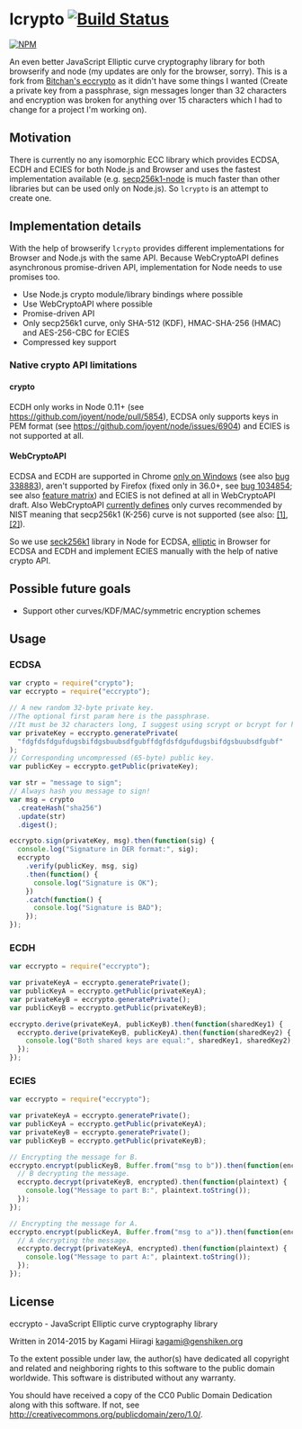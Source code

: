 # lcrypto [![Build Status](https://travis-ci.org/bitchan/eccrypto.svg?branch=master)](https://travis-ci.org/bitchan/eccrypto)

[![NPM](https://nodei.co/npm/lcrypto.png)](https://www.npmjs.com/package/lcrypto)

An even better JavaScript Elliptic curve cryptography library for both browserify and node (my updates are only for the browser, sorry). This is a fork from [Bitchan's eccrypto](https://github.com/bitchan/eccrypto) as it didn't have some things I wanted (Create a private key from a passphrase, sign messages longer than 32 characters and encryption was broken for anything over 15 characters which I had to change for a project I'm working on).

## Motivation

There is currently no any isomorphic ECC library which provides ECDSA, ECDH and ECIES for both Node.js and Browser and uses the fastest implementation available (e.g. [secp256k1-node](https://github.com/wanderer/secp256k1-node) is much faster than other libraries but can be used only on Node.js). So `lcrypto` is an attempt to create one.

## Implementation details

With the help of browserify `lcrypto` provides different implementations for Browser and Node.js with the same API. Because WebCryptoAPI defines asynchronous promise-driven API, implementation for Node needs to use promises too.

- Use Node.js crypto module/library bindings where possible
- Use WebCryptoAPI where possible
- Promise-driven API
- Only secp256k1 curve, only SHA-512 (KDF), HMAC-SHA-256 (HMAC) and AES-256-CBC for ECIES
- Compressed key support

### Native crypto API limitations

#### crypto

ECDH only works in Node 0.11+ (see https://github.com/joyent/node/pull/5854), ECDSA only supports keys in PEM format (see https://github.com/joyent/node/issues/6904) and ECIES is not supported at all.

#### WebCryptoAPI

ECDSA and ECDH are supported in Chrome [only on Windows](https://sites.google.com/a/chromium.org/dev/blink/webcrypto#TOC-Supported-algorithms-as-of-Chrome-41-) (see also [bug 338883](https://code.google.com/p/chromium/issues/detail?id=338883)), aren't supported by Firefox (fixed only in 36.0+, see [bug 1034854](https://bugzilla.mozilla.org/show_bug.cgi?id=1034854); see also [feature matrix](https://docs.google.com/spreadsheet/ccc?key=0AiAcidBZRLxndE9LWEs2R1oxZ0xidUVoU3FQbFFobkE#gid=1)) and ECIES is not defined at all in WebCryptoAPI draft. Also WebCryptoAPI [currently defines](http://www.w3.org/TR/WebCryptoAPI/#EcKeyGenParams-dictionary) only curves recommended by NIST meaning that secp256k1 (K-256) curve is not supported (see also: [[1]](http://lists.w3.org/Archives/Public/public-webcrypto-comments/2013Dec/0001.html), [[2]](https://bugzilla.mozilla.org/show_bug.cgi?id=1051509)).

So we use [seck256k1](https://www.npmjs.com/package/secp256k1) library in Node for ECDSA, [elliptic](https://www.npmjs.com/package/elliptic) in Browser for ECDSA and ECDH and implement ECIES manually with the help of native crypto API.

## Possible future goals

- Support other curves/KDF/MAC/symmetric encryption schemes

## Usage

### ECDSA

```js
var crypto = require("crypto");
var eccrypto = require("eccrypto");

// A new random 32-byte private key.
//The optional first param here is the passphrase.
//It must be 32 characters long, I suggest using scrypt or bcrypt for hashing any password to this length
var privateKey = eccrypto.generatePrivate(
  "fdgfdsfdgufdugsbifdgsbuubsdfgubffdgfdsfdgufdugsbifdgsbuubsdfgubf"
);
// Corresponding uncompressed (65-byte) public key.
var publicKey = eccrypto.getPublic(privateKey);

var str = "message to sign";
// Always hash you message to sign!
var msg = crypto
  .createHash("sha256")
  .update(str)
  .digest();

eccrypto.sign(privateKey, msg).then(function(sig) {
  console.log("Signature in DER format:", sig);
  eccrypto
    .verify(publicKey, msg, sig)
    .then(function() {
      console.log("Signature is OK");
    })
    .catch(function() {
      console.log("Signature is BAD");
    });
});
```

### ECDH

```js
var eccrypto = require("eccrypto");

var privateKeyA = eccrypto.generatePrivate();
var publicKeyA = eccrypto.getPublic(privateKeyA);
var privateKeyB = eccrypto.generatePrivate();
var publicKeyB = eccrypto.getPublic(privateKeyB);

eccrypto.derive(privateKeyA, publicKeyB).then(function(sharedKey1) {
  eccrypto.derive(privateKeyB, publicKeyA).then(function(sharedKey2) {
    console.log("Both shared keys are equal:", sharedKey1, sharedKey2);
  });
});
```

### ECIES

```js
var eccrypto = require("eccrypto");

var privateKeyA = eccrypto.generatePrivate();
var publicKeyA = eccrypto.getPublic(privateKeyA);
var privateKeyB = eccrypto.generatePrivate();
var publicKeyB = eccrypto.getPublic(privateKeyB);

// Encrypting the message for B.
eccrypto.encrypt(publicKeyB, Buffer.from("msg to b")).then(function(encrypted) {
  // B decrypting the message.
  eccrypto.decrypt(privateKeyB, encrypted).then(function(plaintext) {
    console.log("Message to part B:", plaintext.toString());
  });
});

// Encrypting the message for A.
eccrypto.encrypt(publicKeyA, Buffer.from("msg to a")).then(function(encrypted) {
  // A decrypting the message.
  eccrypto.decrypt(privateKeyA, encrypted).then(function(plaintext) {
    console.log("Message to part A:", plaintext.toString());
  });
});
```

## License

eccrypto - JavaScript Elliptic curve cryptography library

Written in 2014-2015 by Kagami Hiiragi <kagami@genshiken.org>

To the extent possible under law, the author(s) have dedicated all copyright and related and neighboring rights to this software to the public domain worldwide. This software is distributed without any warranty.

You should have received a copy of the CC0 Public Domain Dedication along with this software. If not, see <http://creativecommons.org/publicdomain/zero/1.0/>.
